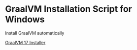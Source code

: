 # GraalVM Installation Script for Windows
 Install GraalVM automatically

[GraalVM 17 Installer](https://raw.githubusercontent.com/derozqn/GraalVM-Installation-Script-for-Windows/blob/main/graalvm_17_installer.bat)
